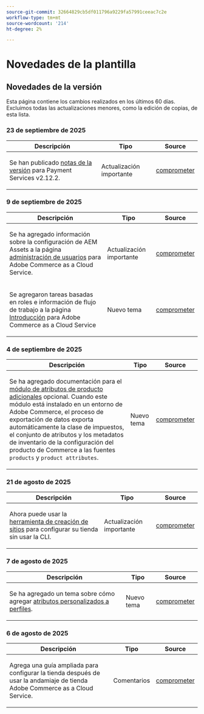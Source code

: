 ```yaml
---
source-git-commit: 32664829cb5df011796a9229fa57991ceeac7c2e
workflow-type: tm+mt
source-wordcount: '214'
ht-degree: 2%

---
```

# Novedades de la plantilla

## Novedades de la versión

Esta página contiene los cambios realizados en los últimos 60 días. Excluimos todas las actualizaciones menores, como la edición de copias, de esta lista.

### 23 de septiembre de 2025

<table style="table-layout:auto;">
  <thead>
    <tr>
      <th>Descripción</th>
      <th>Tipo</th>
      <th>Source</th>
    </tr>
  </thead>
  <tbody>
    <tr>
      <td><p>Se han publicado <a href="https://experienceleague.adobe.com/en/docs/commerce/payment-services/release-notes">notas de la versión</a> para Payment Services v2.12.2.</p>
</td>
      <td>
        Actualización importante
      </td>
      <td><a href="https://github.com/AdobeDocs/commerce.en/commit/1e5ee370bf91d33f35585d2d64b393fede721ce6">comprometer</a></td>
    </tr>
  </tbody>
</table>

### 9 de septiembre de 2025

<table style="table-layout:auto;">
  <thead>
    <tr>
      <th>Descripción</th>
      <th>Tipo</th>
      <th>Source</th>
    </tr>
  </thead>
  <tbody>
    <tr>
      <td><p>Se ha agregado información sobre la configuración de AEM Assets a la página <a href="https://experienceleague.adobe.com/en/docs/commerce/cloud-service/user-management">administración de usuarios</a> para Adobe Commerce as a Cloud Service.</p>
</td>
      <td>
        Actualización importante
      </td>
      <td><a href="https://github.com/AdobeDocs/commerce.en/commit/acce1aad405e74b1171faddf7f0d6681bd0a048d">comprometer</a></td>
    </tr>
    <tr>
      <td><p>Se agregaron tareas basadas en roles e información de flujo de trabajo a la página <a href="https://experienceleague.adobe.com/en/docs/commerce/cloud-service/getting-started">Introducción</a> para Adobe Commerce as a Cloud Service</p>
</td>
      <td>
        Nuevo tema
      </td>
      <td><a href="https://github.com/AdobeDocs/commerce.en/commit/f62434c55d21f65568af422bd278e6ed917b805b">comprometer</a></td>
    </tr>
  </tbody>
</table>

### 4 de septiembre de 2025

<table style="table-layout:auto;">
  <thead>
    <tr>
      <th>Descripción</th>
      <th>Tipo</th>
      <th>Source</th>
    </tr>
  </thead>
  <tbody>
    <tr>
      <td><p>Se ha agregado documentación para el <a href="https://experienceleague.adobe.com/en/docs/commerce/saas-data-export/extensibility/add-tax-attribute-set-inventory-attributes">módulo de atributos de producto adicionales</a> opcional. Cuando este módulo está instalado en un entorno de Adobe Commerce, el proceso de exportación de datos exporta automáticamente la clase de impuestos, el conjunto de atributos y los metadatos de inventario de la configuración del producto de Commerce a las fuentes <code class="language-plaintext highlighter-rouge">products</code> y <code class="language-plaintext highlighter-rouge">product attributes</code>.</p>
</td>
      <td>
        Nuevo tema
      </td>
      <td><a href="https://github.com/AdobeDocs/commerce.en/commit/a77c6bd98622488214d89a077e1dfaa8338108fd">comprometer</a></td>
    </tr>
  </tbody>
</table>

### 21 de agosto de 2025

<table style="table-layout:auto;">
  <thead>
    <tr>
      <th>Descripción</th>
      <th>Tipo</th>
      <th>Source</th>
    </tr>
  </thead>
  <tbody>
    <tr>
      <td><p>Ahora puede usar la <a href="https://experienceleague.adobe.com/en/docs/commerce/cloud-service/storefront">herramienta de creación de sitios</a> para configurar su tienda sin usar la CLI.</p>
</td>
      <td>
        Actualización importante
      </td>
      <td><a href="https://github.com/AdobeDocs/commerce.en/commit/bf3954af26fba0aa943261a0673166c0537e692e">comprometer</a></td>
    </tr>
  </tbody>
</table>

### 7 de agosto de 2025

<table style="table-layout:auto;">
  <thead>
    <tr>
      <th>Descripción</th>
      <th>Tipo</th>
      <th>Source</th>
    </tr>
  </thead>
  <tbody>
    <tr>
      <td><p>Se ha agregado un tema sobre cómo agregar <a href="https://experienceleague.adobe.com/en/docs/commerce/data-connection/customize-data/custom-identities">atributos personalizados a perfiles</a>.</p>
</td>
      <td>
        Nuevo tema
      </td>
      <td><a href="https://github.com/AdobeDocs/commerce.en/commit/403b15368c52f3965e65a9175c82c2f6cd1773bb">comprometer</a></td>
    </tr>
  </tbody>
</table>

### 6 de agosto de 2025

<table style="table-layout:auto;">
  <thead>
    <tr>
      <th>Descripción</th>
      <th>Tipo</th>
      <th>Source</th>
    </tr>
  </thead>
  <tbody>
    <tr>
      <td><p>Agrega una guía ampliada para configurar la tienda después de usar la andamiaje de tienda Adobe Commerce as a Cloud Service.</p>
</td>
      <td>
        Comentarios
      </td>
      <td><a href="https://github.com/AdobeDocs/commerce.en/commit/ad0c36006a01491aee1ca1643c6a3ab63f39f7e4">comprometer</a></td>
    </tr>
  </tbody>
</table>

